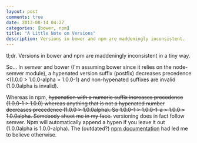 ```yaml
---
layout: post
comments: true
date: 2013-08-14 04:27
categories: [bower, npm]
title: "A Little Note on Versions"
description: Versions in bower and npm are maddeningly inconsistent.
---
```

tl;dr. Versions in bower and npm are maddeningly inconsistent in a tiny way.
<!-- more -->
So... In semver and bower (I'm assuming bower since it relies on the node-semver module), a hypenated version suffix (postfix) decreases precedence <(1.0.0 > 1.0.0-alpha > 1.0.0-1) and non-hypenated suffixes are invalid (1.0.0alpha is invalid).

Whereas in npm, ~~hypenation with a numeric suffix increases precedence (1.0.0-1 > 1.0.0) whereas anything that is not a hypenated number decreases precedence (1.0.0 > 1.0.0alpha). So 1.0.0-1 > 1.0.0-1-a > 1.0.0 > 1.0.0alpha. Somebody shoot me in my face.~~ versioning does in fact follow semver. Npm will automatically append a hypen if you leave it out (1.0.0alpha is 1.0.0-alpha). The (outdated?) [npm documentation](https://npmjs.org/doc/json.html#version) had led me to believe otherwise.
